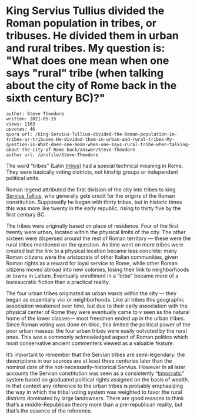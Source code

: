 # King Servius Tullius divided the Roman population in tribes, or tribuses. He divided them in urban and rural tribes. My question is: "What does one mean when one says "rural" tribe (when talking about the city of Rome back in the sixth century BC)?"

	author: Steve Theodore
	written: 2021-05-15
	views: 1163
	upvotes: 46
	quora url: /King-Servius-Tullius-divided-the-Roman-population-in-tribes-or-tribuses-He-divided-them-in-urban-and-rural-tribes-My-question-is-What-does-one-mean-when-one-says-rural-tribe-when-talking-about-the-city-of-Rome-back/answer/Steve-Theodore
	author url: /profile/Steve-Theodore


The word “tribes” (Latin [tribus](https://en.m.wikipedia.org/wiki/Roman_tribe)) had a special technical meaning in Rome. They were basically voting districts, not kinship groups or independent political units.

Roman legend attributed the first division of the city into tribes to king[ Servius Tullius](https://en.m.wikipedia.org/wiki/Servius_Tullius), who generally gets credit for the origins of the Roman constitution. Supposedly he began with thirty tribes, but in historic times this was more like twenty in the early republic, rising to thirty five by the first century BC.

The tribes were originally based on place of residence. Four of the first twenty were urban, located within the physical limits of the city. The other sixteen were dispersed around the rest of Roman territory — these were the rural tribes mentioned on the question. As time went on more tribes were created but the link to a physical location became less concrete: many Roman citizens were the aristocrats of other Italian communities, given Roman rights as a reward for loyal service to Rome, while other Roman citizens moved abroad into new colonies, losing their link to neighborhoods or towns in Latium. Eventually enrollment in a “tribe” became more of a bureaucratic fiction than a practical reality.

The four urban tribes originated as urban wards within the city — they began as essentially vici or neighborhoods. Like all tribes this geographic association weakened over time, but due to their early association with the physical center of Rome they were eventually came to v seen as the natural home of the lower classes— most freedmen ended up in the urban tribes. Since Roman voting was done en-bloc, this limited the political power of the poor urban masses: the four urban tribes were easily outvoted by the rural ones. This was a commonly acknowledged aspect of Roman politics which most conservative ancient commenters viewed as a valuable feature.

It’s important to remember that the Servian tribes are semi-legendary: the descriptions in our sources are at least three centuries later than the nominal date of the not-necessarily-historical Servius. However in all later accounts the Servian constitution was seen as a consistently “[timocratic](https://en.m.wikipedia.org/wiki/Timocracy)” system based on graduated political rights assigned on the basis of wealth. In that context any reference to the urban tribes is probably emphasizing the way in which the tribal voting system was weighted to favor the rural districts dominated by large landowners. There are good reasons to think that’s a middle-Republican theory more than a pre-republican reality, but that’s the essence of the reference.



